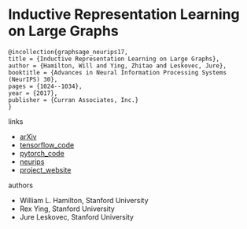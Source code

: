 # Inductive Representation Learning on Large Graphs
```
@incollection{graphsage_neurips17,
title = {Inductive Representation Learning on Large Graphs},
author = {Hamilton, Will and Ying, Zhitao and Leskovec, Jure},
booktitle = {Advances in Neural Information Processing Systems (NeurIPS) 30},
pages = {1024--1034},
year = {2017},
publisher = {Curran Associates, Inc.}
}
```

links
- [arXiv](https://arxiv.org/abs/1706.02216)
- [tensorflow_code](https://github.com/williamleif/GraphSAGE)
- [pytorch_code](https://github.com/williamleif/graphsage-simple/)
- [neurips](http://papers.nips.cc/paper/6703-inductive-representation-learning-on-large-graphs)
- [project_website](http://snap.stanford.edu/graphsage/)

authors

- William L. Hamilton, Stanford University
- Rex Ying, Stanford University
- Jure Leskovec, Stanford University
